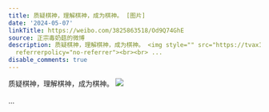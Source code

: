 ```yaml
---
title: 质疑棋神，理解棋神，成为棋神。 [图片]
date: '2024-05-07'
linkTitle: https://weibo.com/3825863518/Od9Q74GhE
source: 正宗毒奶菇的微博
description: 质疑棋神，理解棋神，成为棋神。 <img style="" src="https://tvax1.sinaimg.cn/large/e40a0b5ely1hpgsx9wgygj20zo256b29.jpg"
  referrerpolicy="no-referrer"><br><br> ...
disable_comments: true
---
```

质疑棋神，理解棋神，成为棋神。 <img style="" src="https://tvax1.sinaimg.cn/large/e40a0b5ely1hpgsx9wgygj20zo256b29.jpg" referrerpolicy="no-referrer"><br><br> ...